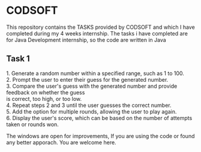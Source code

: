# CODSOFT
This repository contains the TASKS provided by CODSOFT and which I have completed during my 4 weeks internship.
The tasks i have completed are for Java Development internship, so the code are written in Java

<h2>Task 1</h2>
1. Generate a random number within a specified range, such as 1 to 100.<br>
2. Prompt the user to enter their guess for the generated number.<br>
3. Compare the user's guess with the generated number and provide feedback on whether the guess<br>
is correct, too high, or too low.<br>
4. Repeat steps 2 and 3 until the user guesses the correct number.<br>
5. Add the option for multiple rounds, allowing the user to play again.<br>
6. Display the user's score, which can be based on the number of attempts taken or rounds won.<br>

The windows are open for improvements, If you are using the code or found any better apporach. You are welcome here.
